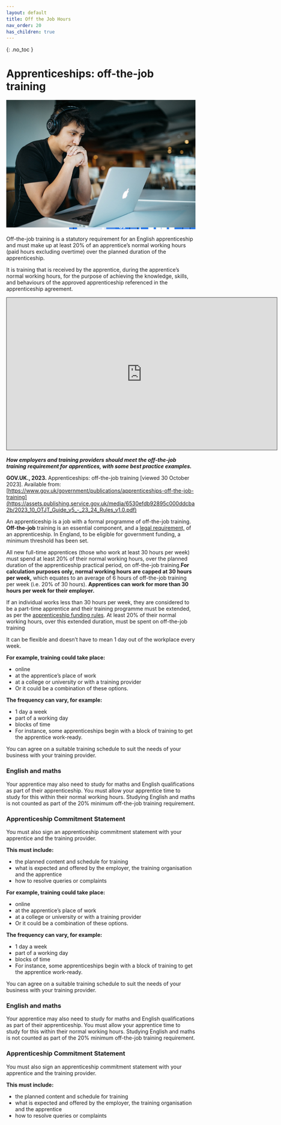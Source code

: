 ```yaml
---
layout: default
title: Off the Job Hours
nav_order: 20
has_children: true
---
```


{: .no_toc }


# Apprenticeships: off-the-job training

![otj Banner](../images/otj.png)

Off-the-job training is a statutory requirement for an English apprenticeship and must make up at least 20% of an apprentice’s normal working hours (paid hours excluding overtime) over the planned duration of the apprenticeship.

It is training that is received by the apprentice, during the apprentice’s normal working hours, for the purpose of achieving the knowledge, skills, and behaviours of the approved apprenticeship referenced in the apprenticeship agreement.

<iframe src="https://solent.cloud.panopto.eu/Panopto/Pages/Embed.aspx?id=98b43793-d754-413e-91fe-adc4012d443f&autoplay=false&offerviewer=true&showtitle=true&showbrand=true&captions=true&interactivity=all" height="405" width="720" style="border: 1px solid #464646;" allowfullscreen allow="autoplay"></iframe>

***How employers and training providers should meet the off-the-job training requirement for apprentices, with some best practice examples.***

**GOV.UK., 2023.** Apprenticeships: off-the-job training [viewed 30 October 2023]. 
Available from: [https://www.gov.uk/government/publications/apprenticeships-off-the-job-training](https://assets.publishing.service.gov.uk/media/6530efdb92895c000ddcba2b/2023_10_OTJT_Guide_v5_-_23_24_Rules_v1.0.pdf)

An apprenticeship is a job with a formal programme of off-the-job training. **Off-the-job** 
training is an essential component, and a [legal requirement,](https://www.legislation.gov.uk/uksi/2017/1310/contents/made) of an apprenticeship. In 
England, to be eligible for government funding, a minimum threshold has been set. 

All new full-time apprentices (those who work at least 30 hours per week) 
must spend at least 20% of their normal working hours, over the planned 
duration of the apprenticeship practical period, on off-the-job training.**For 
calculation purposes only, normal working hours are capped at 30 hours per 
week,** which equates to an average of 6 hours of off-the-job training per week 
(i.e. 20% of 30 hours). **Apprentices can work for more than 30 hours per week 
for their employer.**

If an individual works less than 30 hours per week, they are considered to be a 
part-time apprentice and their training programme must be extended, as per 
the [apprenticeship funding rules](https://www.gov.uk/guidance/apprenticeship-funding-rules). At least 20% of their normal working hours, 
over this extended duration, must be spent on off-the-job training

It can be flexible and doesn’t have to mean 1 day out of the workplace every week.

**For example, training could take place:**

* online
* at the apprentice’s place of work
* at a college or university or with a training provider
* Or it could be a combination of these options.

**The frequency can vary, for example:**

* 1 day a week
* part of a working day
* blocks of time
* For instance, some apprenticeships begin with a block of training to get the apprentice work-ready.

You can agree on a suitable training schedule to suit the needs of your business with your training provider.

### English and maths
Your apprentice may also need to study for maths and English qualifications as part of their apprenticeship.
You must allow your apprentice time to study for this within their normal working hours.
Studying English and maths is not counted as part of the 20% minimum off-the-job training requirement.

### Apprenticeship Commitment Statement
You must also sign an apprenticeship commitment statement with your apprentice and the training provider.

**This must include:**

* the planned content and schedule for training
* what is expected and offered by the employer, the training organisation and the apprentice
* how to resolve queries or complaints

**For example, training could take place:**

* online
* at the apprentice’s place of work
* at a college or university or with a training provider
* Or it could be a combination of these options.

**The frequency can vary, for example:**

* 1 day a week
* part of a working day
* blocks of time
* For instance, some apprenticeships begin with a block of training to get the apprentice work-ready.

You can agree on a suitable training schedule to suit the needs of your business with your training provider.

### English and maths
Your apprentice may also need to study for maths and English qualifications as part of their apprenticeship.
You must allow your apprentice time to study for this within their normal working hours.
Studying English and maths is not counted as part of the 20% minimum off-the-job training requirement.

### Apprenticeship Commitment Statement
You must also sign an apprenticeship commitment statement with your apprentice and the training provider.

**This must include:**

* the planned content and schedule for training
* what is expected and offered by the employer, the training organisation and the apprentice
* how to resolve queries or complaints